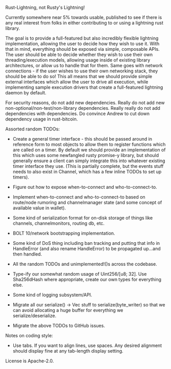 Rust-Lightning, not Rusty's Lightning!

Currently somewhere near 5% towards usable, published to see if there is any
real interest from folks in either contributing to or using a lightning rust
library.

The goal is to provide a full-featured but also incredibly flexible lightning
implementation, allowing the user to decide how they wish to use it. With that
in mind, everything should be exposed via simple, composable APIs. The user
should be able to decide whether they wish to use their own threading/execution
models, allowing usage inside of existing library architectures, or allow us to
handle that for them. Same goes with network connections - if the user wishes
to use their own networking stack, they should be able to do so! This all means
that we should provide simple external interfaces which allow the user to drive
all execution, while implementing sample execution drivers that create a
full-featured lightning daemon by default.

For security reasons, do not add new dependencies. Really do not add new
non-optional/non-test/non-library dependencies. Really really do not add
dependencies with dependencies. Do convince Andrew to cut down dependency usage
in rust-bitcoin.

Assorted random TODOs:

 * Create a general timer interface - this should be passed around in reference
   form to most objects to allow them to register functions which are called on
   a timer. By default we should provide an implementation of this which uses
   some newfangled rusty promise-y library, but should generally ensure a
   client can simply integrate this into whatever existing timer interface
   they use. (This is partially complete, but the events stuff needs to also
   exist in Channel, which has a few inline TODOs to set up timers).

 * Figure out how to expose when-to-connect and who-to-connect-to.

 * Implement when-to-connect and who-to-connect-to based on route/node rumoring
   and channelmanager state (and some concept of available value in wallet).

 * Some kind of serialization format for on-disk storage of things like
   channels, channelmonitors, routing db, etc.

 * BOLT 10/network bootstrapping implementation.

 * Some kind of DoS thing including ban tracking and putting that info in
   HandleError (and also rename HandleError) to be propagated up...and then
   handled.

 * All the random TODOs and unimplemented!()s across the codebase.

 * Type-ify our somewhat random usage of Uint256/[u8; 32]. Use Sha256dHash
   where appropriate, create our own types for everything else.

 * Some kind of logging subsystem/API.

 * Migrate all our serialize() -> Vec stuff to serialize(byte_writer) so that we
   can avoid allocating a huge buffer for everything we serialize/deserialize.

 * Migrate the above TODOs to GitHub issues.

Notes on coding style:
 * Use tabs. If you want to align lines, use spaces. Any desired alignment
   should display fine at any tab-length display setting.

License is Apache-2.0.
